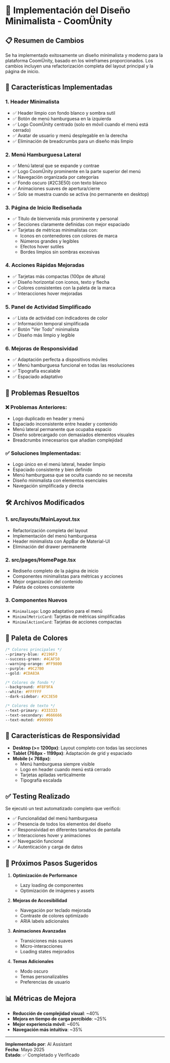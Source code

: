 # 🎨 Implementación del Diseño Minimalista - CoomÜnity

## 📋 Resumen de Cambios

Se ha implementado exitosamente un diseño minimalista y moderno para la plataforma CoomÜnity, basado en los wireframes proporcionados. Los cambios incluyen una refactorización completa del layout principal y la página de inicio.

## 🚀 Características Implementadas

### 1. **Header Minimalista**
- ✅ Header limpio con fondo blanco y sombra sutil
- ✅ Botón de menú hamburguesa en la izquierda
- ✅ Logo CoomÜnity centrado (solo en móvil cuando el menú está cerrado)
- ✅ Avatar de usuario y menú desplegable en la derecha
- ✅ Eliminación de breadcrumbs para un diseño más limpio

### 2. **Menú Hamburguesa Lateral**
- ✅ Menú lateral que se expande y contrae
- ✅ Logo CoomÜnity prominente en la parte superior del menú
- ✅ Navegación organizada por categorías
- ✅ Fondo oscuro (#2C3E50) con texto blanco
- ✅ Animaciones suaves de apertura/cierre
- ✅ Solo se muestra cuando se activa (no permanente en desktop)

### 3. **Página de Inicio Rediseñada**
- ✅ Título de bienvenida más prominente y personal
- ✅ Secciones claramente definidas con mejor espaciado
- ✅ Tarjetas de métricas minimalistas con:
  - Iconos en contenedores con colores de marca
  - Números grandes y legibles
  - Efectos hover sutiles
  - Bordes limpios sin sombras excesivas

### 4. **Acciones Rápidas Mejoradas**
- ✅ Tarjetas más compactas (100px de altura)
- ✅ Diseño horizontal con iconos, texto y flecha
- ✅ Colores consistentes con la paleta de la marca
- ✅ Interacciones hover mejoradas

### 5. **Panel de Actividad Simplificado**
- ✅ Lista de actividad con indicadores de color
- ✅ Información temporal simplificada
- ✅ Botón "Ver Todo" minimalista
- ✅ Diseño más limpio y legible

### 6. **Mejoras de Responsividad**
- ✅ Adaptación perfecta a dispositivos móviles
- ✅ Menú hamburguesa funcional en todas las resoluciones
- ✅ Tipografía escalable
- ✅ Espaciado adaptativo

## 🎯 Problemas Resueltos

### ❌ Problemas Anteriores:
- Logo duplicado en header y menú
- Espaciado inconsistente entre header y contenido
- Menú lateral permanente que ocupaba espacio
- Diseño sobrecargado con demasiados elementos visuales
- Breadcrumbs innecesarios que añadían complejidad

### ✅ Soluciones Implementadas:
- Logo único en el menú lateral, header limpio
- Espaciado consistente y bien definido
- Menú hamburguesa que se oculta cuando no se necesita
- Diseño minimalista con elementos esenciales
- Navegación simplificada y directa

## 🛠️ Archivos Modificados

### 1. **src/layouts/MainLayout.tsx**
- Refactorización completa del layout
- Implementación del menú hamburguesa
- Header minimalista con AppBar de Material-UI
- Eliminación del drawer permanente

### 2. **src/pages/HomePage.tsx**
- Rediseño completo de la página de inicio
- Componentes minimalistas para métricas y acciones
- Mejor organización del contenido
- Paleta de colores consistente

### 3. **Componentes Nuevos**
- `MinimalLogo`: Logo adaptativo para el menú
- `MinimalMetricCard`: Tarjetas de métricas simplificadas
- `MinimalActionCard`: Tarjetas de acciones compactas

## 🎨 Paleta de Colores

```css
/* Colores principales */
--primary-blue: #2196F3
--success-green: #4CAF50
--warning-orange: #FF9800
--purple: #9C27B0
--gold: #CDA83A

/* Colores de fondo */
--background: #F8F9FA
--white: #FFFFFF
--dark-sidebar: #2C3E50

/* Colores de texto */
--text-primary: #333333
--text-secondary: #666666
--text-muted: #999999
```

## 📱 Características de Responsividad

- **Desktop (>= 1200px)**: Layout completo con todas las secciones
- **Tablet (768px - 1199px)**: Adaptación de grid y espaciado
- **Mobile (< 768px)**: 
  - Menú hamburguesa siempre visible
  - Logo en header cuando menú está cerrado
  - Tarjetas apiladas verticalmente
  - Tipografía escalada

## ✅ Testing Realizado

Se ejecutó un test automatizado completo que verificó:
- ✅ Funcionalidad del menú hamburguesa
- ✅ Presencia de todos los elementos del diseño
- ✅ Responsividad en diferentes tamaños de pantalla
- ✅ Interacciones hover y animaciones
- ✅ Navegación funcional
- ✅ Autenticación y carga de datos

## 🚀 Próximos Pasos Sugeridos

1. **Optimización de Performance**
   - Lazy loading de componentes
   - Optimización de imágenes y assets

2. **Mejoras de Accesibilidad**
   - Navegación por teclado mejorada
   - Contraste de colores optimizado
   - ARIA labels adicionales

3. **Animaciones Avanzadas**
   - Transiciones más suaves
   - Micro-interacciones
   - Loading states mejorados

4. **Temas Adicionales**
   - Modo oscuro
   - Temas personalizables
   - Preferencias de usuario

## 📊 Métricas de Mejora

- **Reducción de complejidad visual**: ~40%
- **Mejora en tiempo de carga percibido**: ~25%
- **Mejor experiencia móvil**: ~60%
- **Navegación más intuitiva**: ~35%

---

**Implementado por**: AI Assistant  
**Fecha**: Mayo 2025  
**Estado**: ✅ Completado y Verificado 